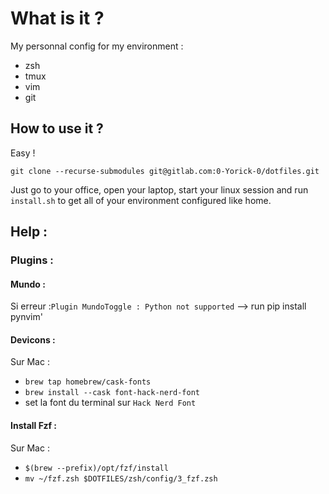 # What is it ?

My personnal config for my environment :

* zsh
* tmux
* vim
* git

## How to use it ?

Easy ! 

`git clone --recurse-submodules git@gitlab.com:0-Yorick-0/dotfiles.git`

Just go to your office, open your laptop, start your linux session and run `install.sh` to get all of your environment configured like home.

## Help :

### Plugins :

#### Mundo :

Si erreur :`Plugin MundoToggle : Python not supported`
--> run pip install pynvim'

#### Devicons :

Sur Mac : 
* `brew tap homebrew/cask-fonts`
* `brew install --cask font-hack-nerd-font`
* set la font du terminal sur `Hack Nerd Font`

#### Install Fzf :

Sur Mac :
* `$(brew --prefix)/opt/fzf/install`
* `mv ~/fzf.zsh $DOTFILES/zsh/config/3_fzf.zsh`
